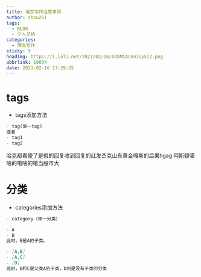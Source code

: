 ```yaml
---
title: 博文写作注意事项
author: zhou251
tags:
  - BLOG
  - 个人总结
categories:
  - 博文写作
sticky: 9
headimg: https://i.loli.net/2021/02/16/ODbMCALEm7uy5i2.png
abbrlink: 10034
date: 2021-02-16 17:29:55
---
```


# tags  

- tags添加方法
  
```markdown
- tag(单一tag)
或者
- tag1
- tag2
```
哈克都看傻了是假的回复收到回复的红发杰克山东黄金嘎斯的后果hgag
阿斯顿噶啥的噶啥的噶当股市大

<!--more-->

# 分类

- categories添加方法

```markdown
- category（单一分类）

- A
- B
此时，B是A的子类。

- [A,B]
- [A,C]
- [D]
此时，B和C是父类A的子类，D则是没有子类的分类
```


